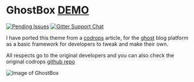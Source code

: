 # GhostBox [DEMO](http://dmanning.com.au/ghostbox)


[![Pending Issues](http://img.shields.io/github/issues/dylush/GhostBox.svg?style=flat-square)](http://github.com/dylush/GhostBox/issues)
[![Gitter Support Chat](https://img.shields.io/badge/Gitter-Support_chat-green.svg?style=flat-square)](//gitter.im/dylush/GhostBox)

I have ported this theme from a [codrops](http://tympanus.net/codrops/2013/04/23/fullscreen-layout-with-page-transitions) article, for the [ghost](https://ghost.org/) blog platform as a basic framework for developers to tweak and make their own.

All respects go to the original developers and you can also check the original codrops [github repo](https://github.com/codrops/FullscreenLayoutPageTransitions)

![Image of GhostBox](http://i.imgur.com/Az7SlwF.png)

